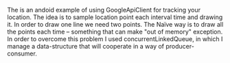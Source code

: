 
The is an andoid example of using GoogleApiClient for tracking your location.
The idea is to sample location point each interval time and drawing it. In order to draw one line we need two points. The Naïve way is to draw all the points each time – something that can make "out of memory" exception. In order to overcome this problem I used  concurrentLinkedQueue, in which I manage a data-structure that will cooperate in a way of producer-consumer.
